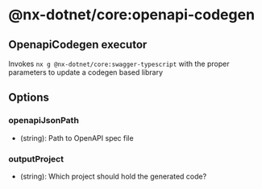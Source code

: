 # @nx-dotnet/core:openapi-codegen

## OpenapiCodegen executor

Invokes `nx g @nx-dotnet/core:swagger-typescript` with the proper parameters to update a codegen based library

## Options

### <span className="required">openapiJsonPath</span>

- (string): Path to OpenAPI spec file

### <span className="required">outputProject</span>

- (string): Which project should hold the generated code?
